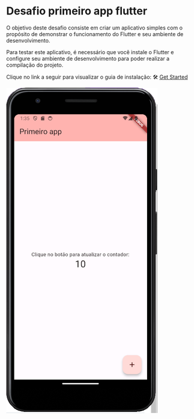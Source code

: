 # Desafio primeiro app flutter

O objetivo deste desafio consiste em criar um aplicativo simples com o propósito de demonstrar o funcionamento do Flutter e seu ambiente de desenvolvimento.

Para testar este aplicativo, é necessário que você instale o Flutter e configure seu ambiente de desenvolvimento para poder realizar a compilação do projeto.

Clique no link a seguir para visualizar o guia de instalação: 
🛠️ [Get Started](https://docs.flutter.dev/get-started/install)


![Tela inicial do app](/assets/image.png)
